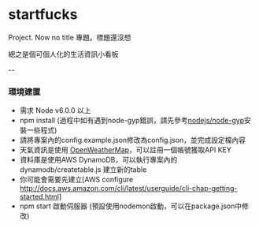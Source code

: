 # startfucks

Project. Now no title
專題。標題還沒想

總之是個可個人化的生活資訊小看板

--

### 環境建置

* 需求 Node v6.0.0 以上
* npm install (過程中如有遇到node-gyp錯誤，請先參考[nodejs/node-gyp](https://github.com/nodejs/node-gyp)安裝一些程式)
* 請將專案內的config.example.json修改為config.json，並完成設定檔內容
* 天氣資訊是使用 [OpenWeatherMap](https://openweathermap.org/api)，可以註冊一個帳號獲取API KEY
* 資料庫是使用AWS DynamoDB，可以執行專案內的dynamodb/createtable.js 建立新的table
* 你可能會需要先建立[AWS configure http://docs.aws.amazon.com/cli/latest/userguide/cli-chap-getting-started.html]
* npm start 啟動伺服器 (預設使用nodemon啟動，可以在package.json中修改)
